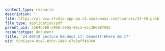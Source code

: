```yaml
---
content_type: resource
description: ''
file: https://ol-ocw-studio-app-qa.s3.amazonaws.com/courses/24-00-problems-of-philosophy-fall-2019/90c61ac40ce7090c1d4067a3aff4b860_MIT24_00F19_lecturehandout17.pdf
file_type: application/pdf
parent_uid: 5664d568-a968-a00a-86ca-e5c36608708b
resourcetype: Document
title: '24.00F19 Lecture Handout 17: Dennett-Where Am I?'
uid: 90c61ac4-0ce7-090c-1d40-67a3aff4b860
---
```


